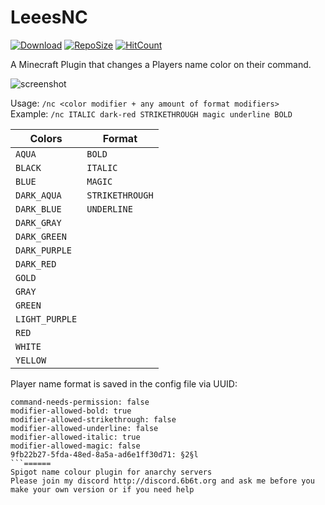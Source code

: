 # LeeesNC
[![Download](https://img.shields.io/github/downloads/blockparole/LeeesNC/latest/total.svg?label=download%20latest&style=popout-square)](https://github.com/blockparole/LeeesNC/releases/latest)
[![RepoSize](https://img.shields.io/github/languages/code-size/blockparole/LeeesNC.svg?label=repo%20size&style=popout-square)](https://github.com/blockparole/LeeesNC)
[![HitCount](http://hits.dwyl.com/blockparole/LeeesNC.svg)](https://github.com/blockparole/LeeesNC)

A Minecraft Plugin that changes a Players name color on their command.  

![screenshot](https://i.imgur.com/JrDYh5H.png)

Usage: `/nc <color modifier + any amount of format modifiers>`  
Example: `/nc ITALIC dark-red STRIKETHROUGH magic underline BOLD`  

|Colors         |Format          |
|---------------|----------------|
|`AQUA`         |`BOLD`          |
|`BLACK`        |`ITALIC`        |
|`BLUE`         |`MAGIC`         |
|`DARK_AQUA`    |`STRIKETHROUGH` |
|`DARK_BLUE`    |`UNDERLINE`     |
|`DARK_GRAY`    |                |
|`DARK_GREEN`   |                |
|`DARK_PURPLE`  |                |
|`DARK_RED`     |                |
|`GOLD`         |                |
|`GRAY`         |                |
|`GREEN`        |                |
|`LIGHT_PURPLE` |                |
|`RED`          |                |
|`WHITE`        |                |
|`YELLOW`       |                |

Player name format is saved in the config file via UUID:
```
command-needs-permission: false
modifier-allowed-bold: true
modifier-allowed-strikethrough: false
modifier-allowed-underline: false
modifier-allowed-italic: true
modifier-allowed-magic: false
9fb22b27-5fda-48ed-8a5a-ad6e1ff30d71: §2§l
```======
Spigot name colour plugin for anarchy servers
Please join my discord http://discord.6b6t.org and ask me before you make your own version or if you need help
